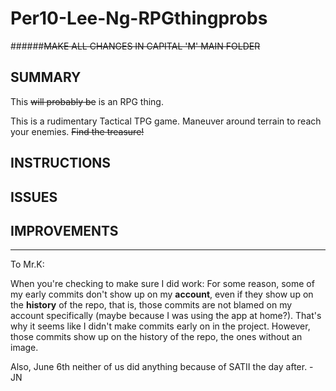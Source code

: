 Per10-Lee-Ng-RPGthingprobs
=======================
######<strike>MAKE ALL CHANGES IN CAPITAL 'M' MAIN FOLDER</strike>

SUMMARY
-------
This <strike>will probably be</strike> is an RPG thing. 

This is a rudimentary Tactical TPG game. Maneuver around terrain to reach your enemies. <strike>Find the treasure!</strike>

INSTRUCTIONS
------

ISSUES
-------

IMPROVEMENTS
-------

_______
To Mr.K: 

When you're checking to make sure I did work: For some reason, some of my early commits don't show up on my <b>account</b>, even if they show up on the <b>history</b> of the repo, that is, those commits are not blamed on my account specifically (maybe because I was using the app at home?). That's why it seems like I didn't make commits early on in the project. However, those commits show up on the history of the repo, the ones without an image. 

Also, June 6th neither of us did anything because of SATII the day after. - JN

